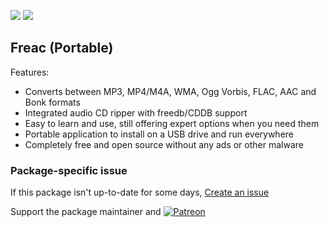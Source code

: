 [![](https://img.shields.io/chocolatey/v/freac.portable?color=green&label=freac.portable)](https://chocolatey.org/packages/freac.portable) [![](https://img.shields.io/chocolatey/dt/freac.portable)](https://chocolatey.org/packages/freac.portable)

## Freac (Portable)
Features:
* Converts between MP3, MP4/M4A, WMA, Ogg Vorbis, FLAC, AAC and Bonk formats
* Integrated audio CD ripper with freedb/CDDB support
* Easy to learn and use, still offering expert options when you need them
* Portable application to install on a USB drive and run everywhere
* Completely free and open source without any ads or other malware

### Package-specific issue
If this package isn't up-to-date for some days, [Create an issue](https://github.com/tunisiano187/Chocolatey-packages/issues/new/choose)

Support the package maintainer and [![Patreon](https://cdn.jsdelivr.net/gh/tunisiano187/Chocolatey-packages@d15c4e19c709e7148588d4523ffc6dd3cd3c7e5e/icons/patreon.png)](https://www.patreon.com/tunisiano)
